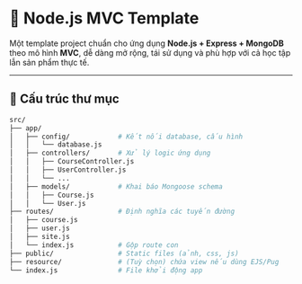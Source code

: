 # 🧱 Node.js MVC Template

Một template project chuẩn cho ứng dụng **Node.js + Express + MongoDB** theo mô hình **MVC**, dễ dàng mở rộng, tái sử dụng và phù hợp với cả học tập lẫn sản phẩm thực tế.

---

## 📁 Cấu trúc thư mục

```bash
src/
├── app/
│   ├── config/            # Kết nối database, cấu hình
│   │   └── database.js
│   ├── controllers/       # Xử lý logic ứng dụng
│   │   ├── CourseController.js
│   │   ├── UserController.js
│   │   └── ...
│   ├── models/            # Khai báo Mongoose schema
│   │   ├── Course.js
│   │   └── User.js
├── routes/                # Định nghĩa các tuyến đường
│   ├── course.js
│   ├── user.js
│   ├── site.js
│   └── index.js           # Gộp route con
├── public/                # Static files (ảnh, css, js)
├── resource/              # (Tuỳ chọn) chứa view nếu dùng EJS/Pug
└── index.js               # File khởi động app
